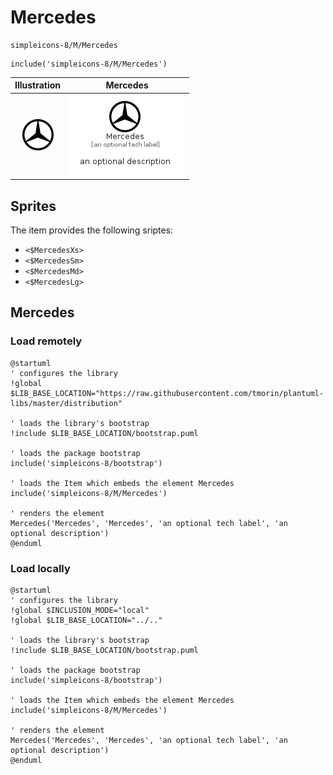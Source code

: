 # Mercedes


```text
simpleicons-8/M/Mercedes
```

```text
include('simpleicons-8/M/Mercedes')
```



| Illustration | Mercedes |
| :---: | :---: |
| ![illustration for Illustration](../../simpleicons-8/M/Mercedes.png) | ![illustration for Mercedes](../../simpleicons-8/M/Mercedes.Local.png) |



## Sprites
The item provides the following sriptes:

- `<$MercedesXs>`
- `<$MercedesSm>`
- `<$MercedesMd>`
- `<$MercedesLg>`





## Mercedes

### Load remotely
```plantuml
@startuml
' configures the library
!global $LIB_BASE_LOCATION="https://raw.githubusercontent.com/tmorin/plantuml-libs/master/distribution"

' loads the library's bootstrap
!include $LIB_BASE_LOCATION/bootstrap.puml

' loads the package bootstrap
include('simpleicons-8/bootstrap')

' loads the Item which embeds the element Mercedes
include('simpleicons-8/M/Mercedes')

' renders the element
Mercedes('Mercedes', 'Mercedes', 'an optional tech label', 'an optional description')
@enduml
```

### Load locally
```plantuml
@startuml
' configures the library
!global $INCLUSION_MODE="local"
!global $LIB_BASE_LOCATION="../.."

' loads the library's bootstrap
!include $LIB_BASE_LOCATION/bootstrap.puml

' loads the package bootstrap
include('simpleicons-8/bootstrap')

' loads the Item which embeds the element Mercedes
include('simpleicons-8/M/Mercedes')

' renders the element
Mercedes('Mercedes', 'Mercedes', 'an optional tech label', 'an optional description')
@enduml
```

